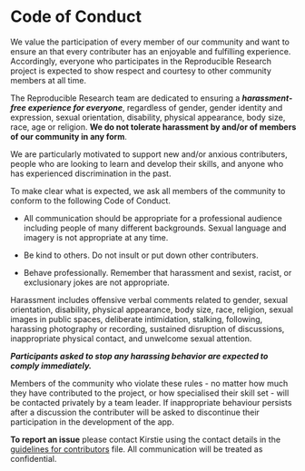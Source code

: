 # Code of Conduct

We value the participation of every member of our community and want to ensure an that every contributer has an enjoyable and fulfilling experience. Accordingly, everyone who participates in the Reproducible Research project is expected to show respect and courtesy to other community members at all time.

The Reproducible Research team are dedicated to ensuring a ***harassment-free experience for everyone***, regardless of gender, gender identity and expression, sexual orientation, disability, physical appearance, body size, race, age or religion. **We do not tolerate harassment by and/or of members of our community in any form**.

We are particularly motivated to support new and/or anxious contributers, people who are looking to learn and develop their skills, and anyone who has experienced discrimination in the past. 

To make clear what is expected, we ask all members of the community to conform to the following Code of Conduct.

* All communication should be appropriate for a professional audience including people of many different backgrounds. Sexual language and imagery is not appropriate at any time.

* Be kind to others. Do not insult or put down other contributers.

* Behave professionally. Remember that harassment and sexist, racist, or exclusionary jokes are not appropriate.

Harassment includes offensive verbal comments related to gender, sexual orientation, disability, physical appearance, body size, race, religion, sexual images in public spaces, deliberate intimidation, stalking, following, harassing photography or recording, sustained disruption of discussions, inappropriate physical contact, and unwelcome sexual attention.

***Participants asked to stop any harassing behavior are expected to comply immediately.***

Members of the community who violate these rules - no matter how much they have contributed to the project, or how specialised their skill set - will be contacted privately by a team leader. If inappropriate behaviour persists after a discussion the contributer will be asked to discontinue their participation in the development of the app.

**To report an issue** please contact Kirstie using the contact details in the [guidelines for contributors](https://github.com/KirstieJane/ReproducibleResearch/blob/master/CONTRIBUTING.md) file. All communication will be treated as confidential.
